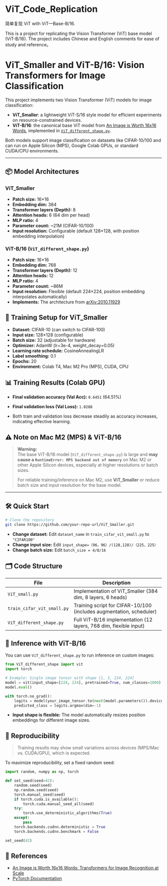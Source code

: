 # ViT_Code_Replication
简单复现
ViT with ViT—Base-B/16. 

This is a project for replicating the Vision Transformer (ViT) base model (ViT-B/16). The project includes Chinese and English comments for ease of study and reference。

# ViT_Smaller and ViT-B/16: Vision Transformers for Image Classification

This project implements two Vision Transformer (ViT) models for image classification:  
- **ViT_Smaller**: a lightweight ViT-S/16 style model for efficient experiments on resource-constrained devices.  
- **ViT-B/16**: the canonical base ViT model from [An Image is Worth 16x16 Words](https://arxiv.org/abs/2010.11929), implemented in [`ViT_different_shape.py`](./ViT_different_shape.py).

Both models support image classification on datasets like CIFAR-10/100 and can run on Apple Silicon (MPS), Google Colab GPUs, or standard CUDA/CPU environments.

---

## 📦 Model Architectures

### ViT_Smaller

- **Patch size:** 16×16  
- **Embedding dim:** 384  
- **Transformer layers (Depth):** 8  
- **Attention heads:** 6 (64 dim per head)  
- **MLP ratio:** 4  
- **Parameter count:** ~21M (CIFAR-10/100)  
- **Input resolution:** Configurable (default 128×128, with position embedding interpolation)

### ViT-B/16 (`ViT_different_shape.py`)

- **Patch size:** 16×16  
- **Embedding dim:** 768  
- **Transformer layers (Depth):** 12  
- **Attention heads:** 12  
- **MLP ratio:** 4  
- **Parameter count:** ~86M  
- **Input resolution:** Flexible (default 224×224, position embedding interpolates automatically)  
- **Implements:** The architecture from [arXiv:2010.11929](https://arxiv.org/abs/2010.11929)


## 🚀 Training Setup for ViT_Smaller

- **Dataset:** CIFAR-10 (can switch to CIFAR-100)  
- **Input size:** 128×128 (configurable)  
- **Batch size:** 32 (adjustable for hardware)  
- **Optimizer:** AdamW (lr=3e-4, weight_decay=0.05)  
- **Learning rate schedule:** CosineAnnealingLR  
- **Label smoothing:** 0.1  
- **Epochs:** 20  
- **Environment:** Colab T4, Mac M2 Pro (MPS), CUDA, CPU


## 📊 Training Results (Colab GPU)

- **Final validation accuracy (Val Acc):** `0.6451` (64.51%)
- **Final validation loss (Val Loss):** `1.0288` 

- Both train and validation loss decrease steadily as accuracy increases, indicating effective learning.


## ⚠️ Note on Mac M2 (MPS) & ViT-B/16

> **Warning:**  
> The base ViT-B/16 model (`ViT_different_shape.py`) is large and **may cause a `RuntimeError: MPS backend out of memory`** on Mac M2 or other Apple Silicon devices, especially at higher resolutions or batch sizes.  
>  
> For reliable training/inference on Mac M2, use **ViT_Smaller** or reduce batch size and input resolution for the base model.

---

## 🛠️ Quick Start

```bash
# Clone the repository
git clone https://github.com/your-repo-url/ViT_Smaller.git

```

- **Change dataset:** Edit `dataset_name` in `train_cifar_vit_small.py` to `"CIFAR100"`
- **Change input size:** Edit `input_shape=（96，96）/(128,128)/（225，225）`
- **Change batch size:** Edit `batch_size = 4/8/16`


## 🗂️ Code Structure

| File                        | Description                                                        |
|-----------------------------|--------------------------------------------------------------------|
| `ViT_small.py`              | Implementation of ViT_Smaller (384 dim, 8 layers, 6 heads)         |
| `train_cifar_vit_small.py`  | Training script for CIFAR-10/100 (includes augmentation, scheduler)|
| `ViT_different_shape.py`    | Full ViT-B/16 implementation (12 layers, 768 dim, flexible input)  |


## 🔎 Inference with ViT-B/16

You can use `ViT_different_shape.py` to run inference on custom images:

```python
from ViT_different_shape import vit
import torch

# Example: Single image tensor with shape [1, 3, 224, 224]
model = vit(input_shape=[224, 224], pretrained=True, num_classes=1000)
model.eval()

with torch.no_grad():
    logits = model(your_image_tensor.to(next(model.parameters()).device))
    predicted_class = logits.argmax(dim=-1)
```
- **Input shape is flexible:** The model automatically resizes position embeddings for different image sizes.


## 🔁 Reproducibility

> Training results may show small variations across devices (MPS/Mac vs. CUDA/GPU), which is expected.

To maximize reproducibility, set a fixed random seed:

```python
import random, numpy as np, torch

def set_seed(seed=42):
    random.seed(seed)
    np.random.seed(seed)
    torch.manual_seed(seed)
    if torch.cuda.is_available():
        torch.cuda.manual_seed_all(seed)
    try:
        torch.use_deterministic_algorithms(True)
    except:
        pass
    torch.backends.cudnn.deterministic = True
    torch.backends.cudnn.benchmark = False

set_seed(42)
```


## 📒 References

- [An Image is Worth 16x16 Words: Transformers for Image Recognition at Scale](https://arxiv.org/abs/2010.11929)
- [PyTorch Documentation](https://pytorch.org/)


